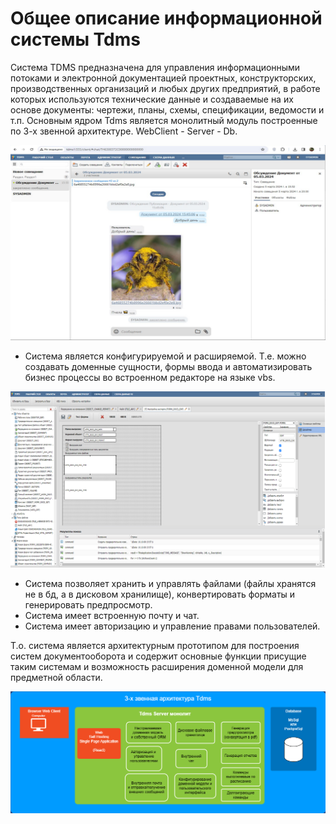 # Общее описание информационной системы Tdms

Система TDMS предназначена для управления информационными потоками и электронной документацией проектных, конструкторских, производственных организаций и любых других предприятий, в работе которых используются технические данные и создаваемые на их основе документы: чертежи, планы, схемы, спецификации, ведомости и т.п.
Основным ядром Tdms является монолитный модуль построенные по 3-х звенной архитектуре.
WebClient - Server - Db.

![Архитектура](./TdmsChat.png) 

+ Система является конфигурируемой и расширяемой. Т.е. можно создавать доменные сущности, формы ввода и автоматизировать бизнес процессы во встроенном редакторе на языке vbs.

![Архитектура](./TdmsDeveloper.png) 

+ Система позволяет хранить и управлять файлами (файлы хранятся не в бд, а в дисковом хранилище), конвертировать форматы и генерировать предпросмотр.
+ Система имеет встроенную почту и чат.
+ Система имеет авторизацию и управление правами пользователей.

Т.о. система является архитектурным прототипом для построения систем документооборота и содержит основные функции присущие таким системам и возможность расширения доменной модели для предметной области.

![Архитектура](./Architecture.png) 

